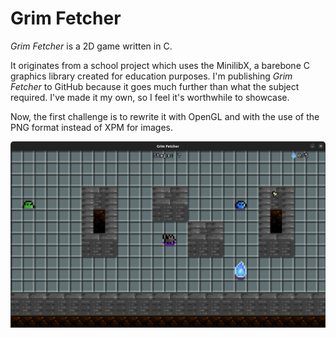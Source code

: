 # Grim Fetcher

*Grim Fetcher* is a 2D game written in C.  

It originates from a school project which uses the MinilibX, a barebone C graphics library created for education purposes. I'm publishing *Grim Fetcher* to GitHub because it goes much further than what the subject required. I've made it my own, so I feel it's worthwhile to showcase.  

Now, the first challenge is to rewrite it with OpenGL and with the use of the PNG format instead of XPM for images.  

![](./screenshot.png)
